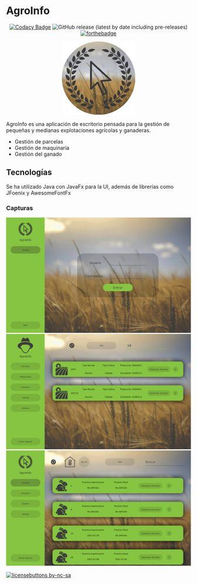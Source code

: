 # AgroInfo
<p align=center><a href="https://www.codacy.com?utm_source=github.com&amp;utm_medium=referral&amp;utm_content=hcastc00/AgroInfo&amp;utm_campaign=Badge_Grade"><img src="https://app.codacy.com/project/badge/Grade/6b04a9c74d7f49008b36d948094017e0" alt="Codacy Badge" /></a>  <img src="https://img.shields.io/github/v/release/hcastc00/AgroInfo?include_prereleases&amp;style=flat-square" alt="GitHub release (latest by date including pre-releases)" /> <a href="https://forthebadge.com"><img src="https://forthebadge.com/images/badges/works-on-my-machine.svg" alt="forthebadge" /></a></p>

<p align=center>
  <img width="200" height="200" src="resources/img/ico.png" >
</p>

AgroInfo es una aplicación de escritorio pensada para la gestión de pequeñas y medianas explotaciones agrícolas y ganaderas.

-   Gestión de parcelas
-   Gestión de maquinaria
-   Gestión del ganado

## Tecnologías

Se ha utilizado Java con JavaFx para la UI, además de librerías como JFoenix y AwesomeFontFx

### Capturas

<p align="center">
  <img  src="git/example.png">
  <img  src="git/exampleAgri.png">
  <img  src="git/exampleGan.png">
</p>

[![licensebuttons by-nc-sa](https://licensebuttons.net/l/by-nc-sa/3.0/88x31.png)](https://creativecommons.org/licenses/by-nc-sa/4.0)
